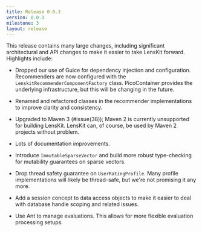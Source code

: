 ```yaml
---
title: Release 0.0.3
version: 0.0.3
milestone: 3
layout: release
---
```


This release contains many large changes, including significant
architectural and API changes to make it easier to take LensKit
forward.  Highlights include:

-   Dropped our use of Guice for dependency injection and
    configuration.  Recommenders are now configured with the
    `LenskitRecommenderComponentFactory` class.  PicoContainer
    provides the underlying infrastructure, but this will be changing
    in the future.

-   Renamed and refactored classes in the recommender implementations
    to improve clarity and consistency.
    
-   Upgraded to Maven 3 (#issue(38)); Maven 2 is currently unsupported
    for building LensKit.  LensKit can, of course, be used by Maven 2
    projects without problem.

-   Lots of documentation improvements.

-   Introduce `ImmutableSparseVector` and build more robust
    type-checking for mutability guarantees on sparse vectors.

-   Drop thread safety guarantee on `UserRatingProfile`. Many
    profile implementations will likely be thread-safe, but we're not
    promising it any more.

-   Add a session concept to data access objects to make it easier to
    deal with database handle scoping and related issues.

-   Use Ant to manage evaluations.  This allows for more flexible
    evaluation processing setups.

